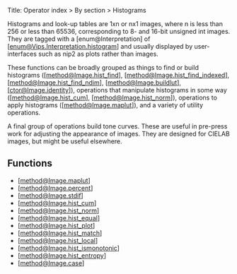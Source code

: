 Title: Operator index > By section > Histograms

<!-- libvips/histogram -->

Histograms and look-up tables are 1xn or nx1 images, where n is less than
256 or less than 65536, corresponding to 8- and 16-bit unsigned int images.
They are tagged with a [enum@Interpretation] of
[enum@Vips.Interpretation.histogram] and usually displayed by user-interfaces
such as nip2 as plots rather than images.

These functions can be broadly grouped as things to find or build
histograms ([method@Image.hist_find], [method@Image.hist_find_indexed],
[method@Image.hist_find_ndim], [method@Image.buildlut],
[ctor@Image.identity]), operations that manipulate histograms in some way
([method@Image.hist_cum], [method@Image.hist_norm]),
operations to apply histograms ([method@Image.maplut]), and a variety of
utility operations.

A final group of operations build tone curves. These are useful in pre-press
work for adjusting the appearance of images. They are designed for
CIELAB images, but might be useful elsewhere.

## Functions

* [method@Image.maplut]
* [method@Image.percent]
* [method@Image.stdif]
* [method@Image.hist_cum]
* [method@Image.hist_norm]
* [method@Image.hist_equal]
* [method@Image.hist_plot]
* [method@Image.hist_match]
* [method@Image.hist_local]
* [method@Image.hist_ismonotonic]
* [method@Image.hist_entropy]
* [method@Image.case]
